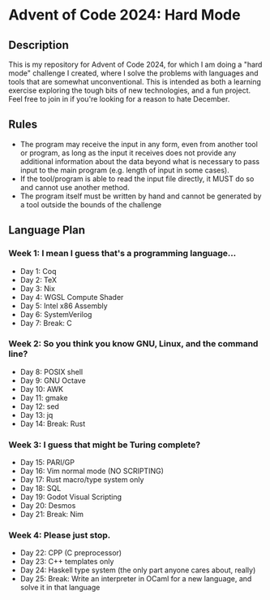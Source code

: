 # Advent of Code 2024: Hard Mode

## Description

This is my repository for Advent of Code 2024, for which I am doing a "hard mode" challenge I created, where I solve the problems with languages and tools that are somewhat unconventional. This is intended as both a learning exercise exploring the tough bits of new technologies, and a fun project. Feel free to join in if you're looking for a reason to hate December.

## Rules

- The program may receive the input in any form, even from another tool or program, as long as the input it receives does not provide any additional information about the data beyond what is necessary to pass input to the main program (e.g. length of input in some cases).
- If the tool/program is able to read the input file directly, it MUST do so and cannot use another method.
- The program itself must be written by hand and cannot be generated by a tool outside the bounds of the challenge

## Language Plan

### Week 1: I mean I guess that's a programming language...
- Day 1: Coq
- Day 2: TeX
- Day 3: Nix
- Day 4: WGSL Compute Shader
- Day 5: Intel x86 Assembly
- Day 6: SystemVerilog
- Day 7: Break: C

### Week 2: So you think you know GNU, Linux, and the command line?
- Day 8:  POSIX shell
- Day 9:  GNU Octave
- Day 10: AWK
- Day 11: gmake
- Day 12: sed
- Day 13: jq
- Day 14: Break: Rust

### Week 3: I guess that might be Turing complete?
- Day 15: PARI/GP
- Day 16: Vim normal mode (NO SCRIPTING)
- Day 17: Rust macro/type system only
- Day 18: SQL
- Day 19: Godot Visual Scripting
- Day 20: Desmos
- Day 21: Break: Nim

### Week 4: Please just stop.
- Day 22: CPP (C preprocessor)
- Day 23: C++ templates only
- Day 24: Haskell type system (the only part anyone cares about, really)
- Day 25: Break: Write an interpreter in OCaml for a new language, and solve it in that language


